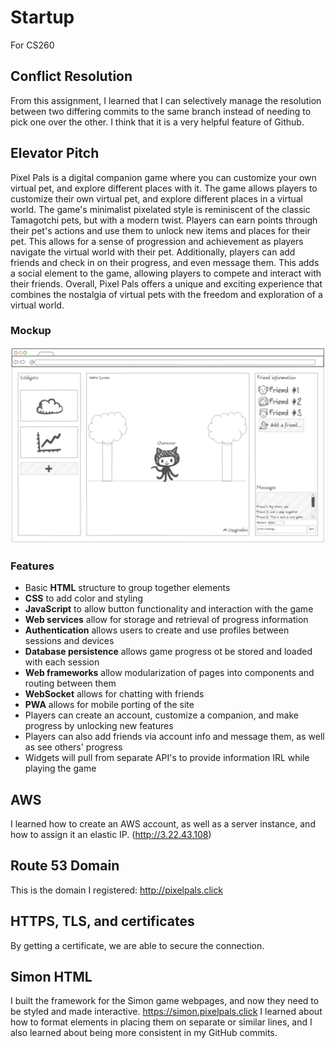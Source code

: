 # Startup
For CS260
## Conflict Resolution
From this assignment, I learned that I can selectively manage the resolution between two differing commits to the same branch instead of needing to pick one over the other. I think that it is a very helpful feature of Github.
## Elevator Pitch
Pixel Pals is a digital companion game where you can customize your own virtual pet, and explore different places with it. The game allows players to customize their own virtual pet, and explore different places in a virtual world. The game's minimalist pixelated style is reminiscent of the classic Tamagotchi pets, but with a modern twist. Players can earn points through their pet's actions and use them to unlock new items and places for their pet. This allows for a sense of progression and achievement as players navigate the virtual world with their pet. Additionally, players can add friends and check in on their progress, and even message them. This adds a social element to the game, allowing players to compete and interact with their friends. Overall, Pixel Pals offers a unique and exciting experience that combines the nostalgia of virtual pets with the freedom and exploration of a virtual world.
### Mockup
![Mockup](sketch.PNG)
### Features
* Basic **HTML** structure to group together elements
* **CSS** to add color and styling
* **JavaScript** to allow button functionality and interaction with the game
* **Web services** allow for storage and retrieval of progress information
* **Authentication** allows users to create and use profiles between sessions and devices
* **Database persistence** allows game progress ot be stored and loaded with each session
* **Web frameworks** allow modularization of pages into components and routing between them
* **WebSocket** allows for chatting with friends
* **PWA** allows for mobile porting of the site
* Players can create an account, customize a companion, and make progress by unlocking new features
* Players can also add friends via account info and message them, as well as see others' progress
* Widgets will pull from separate API's to provide information IRL while playing the game
## AWS
I learned how to create an AWS account, as well as a server instance, and how to assign it an elastic IP. (http://3.22.43.108)
## Route 53 Domain
This is the domain I registered: http://pixelpals.click
## HTTPS, TLS, and certificates
By getting a certificate, we are able to secure the connection.
## Simon HTML
I built the framework for the Simon game webpages, and now they need to be styled and made interactive. https://simon.pixelpals.click
I learned about how to format elements in placing them on separate or similar lines, and I also learned about being more consistent in my GitHub commits.
